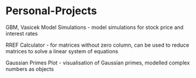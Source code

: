 # Personal-Projects
GBM, Vasicek Model Simulations - model simulations for stock price and interest rates

RREF Calculator - for matrices without zero column, can be used to reduce matrices to solve a linear system of equations

Gaussian Primes Plot - visualisation of Gaussian primes, modelled complex numbers as objects
